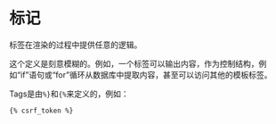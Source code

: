 # 标记

标签在渲染的过程中提供任意的逻辑。

这个定义是刻意模糊的。例如，一个标签可以输出内容，作为控制结构，例如“if”语句或“for”循环从数据库中提取内容，甚至可以访问其他的模板标签。

Tags是由`%}`和`{%`来定义的，例如：

```text
{% csrf_token %}
```

